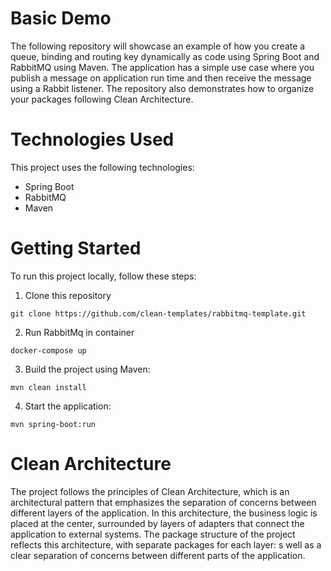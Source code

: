 # Basic Demo
The following repository will showcase an example of how you create a queue, binding and routing key dynamically as code using Spring Boot and RabbitMQ using Maven.
The application has a simple use case where you publish a message on application run time and then receive the message using a Rabbit listener.
The repository also demonstrates how to organize your packages following Clean Architecture.

# Technologies Used
This project uses the following technologies:
- Spring Boot
- RabbitMQ
- Maven

# Getting Started
To run this project locally, follow these steps:

1. Clone this repository
```
git clone https://github.com/clean-templates/rabbitmq-template.git
```

2. Run RabbitMq in container
```
docker-compose up
```

3. Build the project using Maven:

```
mvn clean install
```


4. Start the application:
```
mvn spring-boot:run
```

# Clean Architecture
The project follows the principles of Clean Architecture, which is an architectural pattern that emphasizes the separation of concerns between different layers of the application. In this architecture, the business logic is placed at the center, surrounded by layers of adapters that connect the application to external systems.
The package structure of the project reflects this architecture, with separate packages for each layer:
s well as a clear separation of concerns between different parts of the application.